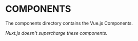 # COMPONENTS

The components directory contains the Vue.js Components.

_Nuxt.js doesn't supercharge these components._
